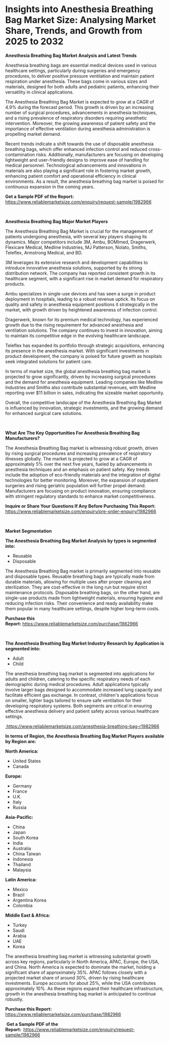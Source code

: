 <p><h1>Insights into Anesthesia Breathing Bag Market Size: Analysing Market Share, Trends, and Growth from 2025 to 2032</h1></p><p><strong>Anesthesia Breathing Bag Market Analysis and Latest Trends</strong></p>
<p><p>Anesthesia breathing bags are essential medical devices used in various healthcare settings, particularly during surgeries and emergency procedures, to deliver positive pressure ventilation and maintain patient respiration under anesthesia. These bags come in various sizes and materials, designed for both adults and pediatric patients, enhancing their versatility in clinical applications.</p><p>The Anesthesia Breathing Bag Market is expected to grow at a CAGR of 4.9% during the forecast period. This growth is driven by an increasing number of surgical procedures, advancements in anesthesia techniques, and a rising prevalence of respiratory disorders requiring anesthetic intervention. Moreover, the growing awareness of patient safety and the importance of effective ventilation during anesthesia administration is propelling market demand.</p><p>Recent trends indicate a shift towards the use of disposable anesthesia breathing bags, which offer enhanced infection control and reduced cross-contamination risks. Additionally, manufacturers are focusing on developing lightweight and user-friendly designs to improve ease of handling for medical personnel. Technological advancements and innovations in materials are also playing a significant role in fostering market growth, enhancing patient comfort and operational efficiency in clinical environments. As a result, the anesthesia breathing bag market is poised for continuous expansion in the coming years.</p></p>
<p><strong>Get a Sample PDF of the Report:&nbsp;</strong> <a href="https://www.reliablemarketsize.com/enquiry/request-sample/1982966?utm_campaign=2800&utm_medium=2&utm_source=Github&utm_content=ia&utm_term=13042025&utm_id=anesthesia-breathing-bag">https://www.reliablemarketsize.com/enquiry/request-sample/1982966</a></p>
<p>&nbsp;</p>
<p><strong>Anesthesia Breathing Bag Major Market Players</strong></p>
<p><p>The Anesthesia Breathing Bag Market is crucial for the management of patients undergoing anesthesia, with several key players shaping its dynamics. Major competitors include 3M, Ambu, BOMImed, Dragerwerk, Flexicare Medical, Medline Industries, MJ Patterson, Nolato, Smiths, Teleflex, Armstrong Medical, and BD.</p><p>3M leverages its extensive research and development capabilities to introduce innovative anesthesia solutions, supported by its strong distribution network. The company has reported consistent growth in its healthcare segment, with a significant rise in market demand for respiratory products.</p><p>Ambu specializes in single-use devices and has seen a surge in product deployment in hospitals, leading to a robust revenue uptick. Its focus on quality and safety in anesthesia equipment positions it strategically in the market, with growth driven by heightened awareness of infection control.</p><p>Dragerwerk, known for its premium medical technology, has experienced growth due to the rising requirement for advanced anesthesia and ventilation solutions. The company continues to invest in innovation, aiming to maintain its competitive edge in the evolving healthcare landscape.</p><p>Teleflex has expanded its portfolio through strategic acquisitions, enhancing its presence in the anesthesia market. With significant investments in product development, the company is poised for future growth as hospitals seek integrated solutions for patient care.</p><p>In terms of market size, the global anesthesia breathing bag market is projected to grow significantly, driven by increasing surgical procedures and the demand for anesthesia equipment. Leading companies like Medline Industries and Smiths also contribute substantial revenues, with Medline reporting over $11 billion in sales, indicating the sizeable market opportunity.</p><p>Overall, the competitive landscape of the Anesthesia Breathing Bag Market is influenced by innovation, strategic investments, and the growing demand for enhanced surgical care solutions.</p></p>
<p>&nbsp;</p>
<p><strong>What Are The Key Opportunities For Anesthesia Breathing Bag Manufacturers?</strong></p>
<p><p>The Anesthesia Breathing Bag market is witnessing robust growth, driven by rising surgical procedures and increasing prevalence of respiratory illnesses globally. The market is projected to grow at a CAGR of approximately 5% over the next five years, fueled by advancements in anesthesia techniques and an emphasis on patient safety. Key trends include the adoption of eco-friendly materials and the integration of digital technologies for better monitoring. Moreover, the expansion of outpatient surgeries and rising geriatric population will further propel demand. Manufacturers are focusing on product innovation, ensuring compliance with stringent regulatory standards to enhance market competitiveness.</p></p>
<p><strong>Inquire or Share Your Questions If Any Before Purchasing This Report:</strong> <a href="https://www.reliablemarketsize.com/enquiry/pre-order-enquiry/1982966?utm_campaign=2800&utm_medium=2&utm_source=Github&utm_content=ia&utm_term=13042025&utm_id=anesthesia-breathing-bag">https://www.reliablemarketsize.com/enquiry/pre-order-enquiry/1982966</a></p>
<p>&nbsp;</p>
<p><strong>Market Segmentation</strong></p>
<p><strong>The Anesthesia Breathing Bag Market Analysis by types is segmented into:</strong></p>
<p><ul><li>Reusable</li><li>Disposable</li></ul></p>
<p><p>The Anesthesia Breathing Bag market is primarily segmented into reusable and disposable types. Reusable breathing bags are typically made from durable materials, allowing for multiple uses after proper cleaning and sterilization. They are cost-effective in the long run but require strict maintenance protocols. Disposable breathing bags, on the other hand, are single-use products made from lightweight materials, ensuring hygiene and reducing infection risks. Their convenience and ready availability make them popular in many healthcare settings, despite higher long-term costs.</p></p>
<p><strong>Purchase this Report:&nbsp;</strong><a href="https://www.reliablemarketsize.com/purchase/1982966?utm_campaign=2800&utm_medium=2&utm_source=Github&utm_content=ia&utm_term=13042025&utm_id=anesthesia-breathing-bag">https://www.reliablemarketsize.com/purchase/1982966</a></p>
<p>&nbsp;</p>
<p><strong>The Anesthesia Breathing Bag Market Industry Research by Application is segmented into:</strong></p>
<p><ul><li>Adult</li><li>Child</li></ul></p>
<p><p>The anesthesia breathing bag market is segmented into applications for adults and children, catering to the specific respiratory needs of each demographic during medical procedures. Adult applications typically involve larger bags designed to accommodate increased lung capacity and facilitate efficient gas exchange. In contrast, children's applications focus on smaller, lighter bags tailored to ensure safe ventilation for their developing respiratory systems. Both segments are critical in ensuring effective anesthesia delivery and patient safety across various healthcare settings.</p></p>
<p><a href="https://www.reliablemarketsize.com/anesthesia-breathing-bag-r1982966?utm_campaign=2800&utm_medium=2&utm_source=Github&utm_content=ia&utm_term=13042025&utm_id=anesthesia-breathing-bag">&nbsp;https://www.reliablemarketsize.com/anesthesia-breathing-bag-r1982966</a></p>
<p><strong>In terms of Region, the Anesthesia Breathing Bag Market Players available by Region are:</strong></p>
<p>
    <p> <strong> North America: </strong>
        <ul>
            <li>United States</li>
            <li>Canada</li>
        </ul>
        </p> 
    <p> <strong> Europe: </strong>
        <ul>
            <li>Germany</li>
            <li>France</li>
            <li>U.K.</li>
            <li>Italy</li>
            <li>Russia</li>
        </ul>
        </p> 
    <p> <strong> Asia-Pacific: </strong>
        <ul>
            <li>China</li>
            <li>Japan</li>
            <li>South Korea</li>
            <li>India</li>
            <li>Australia</li>
            <li>China Taiwan</li>
            <li>Indonesia</li>
            <li>Thailand</li>
            <li>Malaysia</li>
        </ul>
        </p> 
    <p> <strong> Latin America: </strong>
        <ul>
            <li>Mexico</li>
            <li>Brazil</li>
            <li>Argentina Korea</li>
            <li>Colombia</li>
        </ul>
        </p> 
    <p> <strong> Middle East & Africa: </strong>
        <ul>
            <li>Turkey</li>
            <li>Saudi</li>
            <li>Arabia</li>
            <li>UAE</li>
            <li>Korea</li>
        </ul>
    </p>
    </p>
<p><p>The anesthesia breathing bag market is witnessing substantial growth across key regions, particularly in North America, APAC, Europe, the USA, and China. North America is expected to dominate the market, holding a significant share of approximately 35%. APAC follows closely with a projected market share of around 30%, driven by rising healthcare investments. Europe accounts for about 25%, while the USA contributes approximately 10%. As these regions expand their healthcare infrastructure, growth in the anesthesia breathing bag market is anticipated to continue robustly.</p></p>
<p><strong>Purchase this Report: </strong><a href="https://www.reliablemarketsize.com/purchase/1982966?utm_campaign=2800&utm_medium=2&utm_source=Github&utm_content=ia&utm_term=13042025&utm_id=anesthesia-breathing-bag">https://www.reliablemarketsize.com/purchase/1982966</a></p>
<p>&nbsp;<strong>Get a Sample PDF of the Report:&nbsp;&nbsp;</strong><a href="https://www.reliablemarketsize.com/enquiry/request-sample/1982966?utm_campaign=2800&utm_medium=2&utm_source=Github&utm_content=ia&utm_term=13042025&utm_id=anesthesia-breathing-bag">https://www.reliablemarketsize.com/enquiry/request-sample/1982966</a></p>
<p><strong></strong></p>
<p><p></p><p></p><p></p></p>